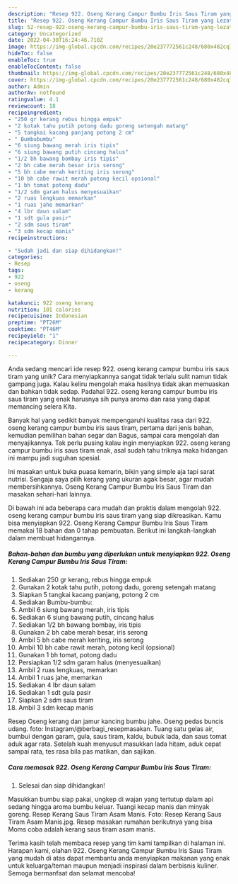 ```yaml
---
description: "Resep 922. Oseng Kerang Campur Bumbu Iris Saus Tiram yang Lezat Sekali"
title: "Resep 922. Oseng Kerang Campur Bumbu Iris Saus Tiram yang Lezat Sekali"
slug: 52-resep-922-oseng-kerang-campur-bumbu-iris-saus-tiram-yang-lezat-sekali
category: Uncategorized
date: 2022-04-30T16:24:46.710Z
image: https://img-global.cpcdn.com/recipes/20e237772561c248/680x482cq70/922-oseng-kerang-campur-bumbu-iris-saus-tiram-foto-resep-utama.jpg
hideToc: false
enableToc: true
enableTocContent: false
thumbnail: https://img-global.cpcdn.com/recipes/20e237772561c248/680x482cq70/922-oseng-kerang-campur-bumbu-iris-saus-tiram-foto-resep-utama.jpg
cover: https://img-global.cpcdn.com/recipes/20e237772561c248/680x482cq70/922-oseng-kerang-campur-bumbu-iris-saus-tiram-foto-resep-utama.jpg
author: Admin
authorAv: notfound
ratingvalue: 4.1
reviewcount: 18
recipeingredient:
- "250 gr kerang rebus hingga empuk"
- "2 kotak tahu putih potong dadu goreng setengah matang"
- "5 tangkai kacang panjang potong 2 cm"
- " Bumbubumbu"
- "6 siung bawang merah iris tipis"
- "6 siung bawang putih cincang halus"
- "1/2 bh bawang bombay iris tipis"
- "2 bh cabe merah besar iris serong"
- "5 bh cabe merah keriting iris serong"
- "10 bh cabe rawit merah potong kecil opsional"
- "1 bh tomat potong dadu"
- "1/2 sdm garam halus menyesuaikan"
- "2 ruas lengkuas memarkan"
- "1 ruas jahe memarkan"
- "4 lbr daun salam"
- "1 sdt gula pasir"
- "2 sdm saus tiram"
- "3 sdm kecap manis"
recipeinstructions:

- "Sudah jadi dan siap dihidangkan!"
categories:
- Resep
tags:
- 922
- oseng
- kerang

katakunci: 922 oseng kerang 
nutrition: 101 calories
recipecuisine: Indonesian
preptime: "PT26M"
cooktime: "PT46M"
recipeyield: "1"
recipecategory: Dinner

---
```





Anda sedang mencari ide resep 922. oseng kerang campur bumbu iris saus tiram yang unik? Cara menyiapkannya sangat tidak terlalu sulit namun tidak gampang juga. Kalau keliru mengolah maka hasilnya tidak akan memuaskan dan bahkan tidak sedap. Padahal 922. oseng kerang campur bumbu iris saus tiram yang enak harusnya sih punya aroma dan rasa yang dapat memancing selera Kita.





Banyak hal yang sedikit banyak mempengaruhi kualitas rasa dari 922. oseng kerang campur bumbu iris saus tiram, pertama dari jenis bahan, kemudian pemilihan bahan segar dan Bagus, sampai cara mengolah dan menyajikannya. Tak perlu pusing kalau ingin menyiapkan 922. oseng kerang campur bumbu iris saus tiram enak,      asal sudah tahu triknya maka hidangan ini mampu jadi suguhan spesial.














Ini masakan untuk buka puasa kemarin, bikin yang simple aja tapi sarat nutrisi. Sengaja saya pilih kerang yang ukuran agak besar, agar mudah membersihkannya. Oseng Kerang Campur Bumbu Iris Saus Tiram dan masakan sehari-hari lainnya.






Di bawah ini ada beberapa cara mudah dan praktis dalam mengolah 922. oseng kerang campur bumbu iris saus tiram yang siap dikreasikan. Kamu bisa menyiapkan 922. Oseng Kerang Campur Bumbu Iris Saus Tiram memakai 18 bahan dan 0 tahap pembuatan. Berikut ini langkah-langkah dalam membuat hidangannya.

<!--inarticleads1-->

##### Bahan-bahan dan bumbu yang diperlukan untuk menyiapkan 922. Oseng Kerang Campur Bumbu Iris Saus Tiram:

1. Sediakan 250 gr kerang, rebus hingga empuk
1. Gunakan 2 kotak tahu putih, potong dadu, goreng setengah matang
1. Siapkan 5 tangkai kacang panjang, potong 2 cm
1. Sediakan  Bumbu-bumbu:
1. Ambil 6 siung bawang merah, iris tipis
1. Sediakan 6 siung bawang putih, cincang halus
1. Sediakan 1/2 bh bawang bombay, iris tipis
1. Gunakan 2 bh cabe merah besar, iris serong
1. Ambil 5 bh cabe merah keriting, iris serong
1. Ambil 10 bh cabe rawit merah, potong kecil (opsional)
1. Gunakan 1 bh tomat, potong dadu
1. Persiapkan 1/2 sdm garam halus (menyesuaikan)
1. Ambil 2 ruas lengkuas, memarkan
1. Ambil 1 ruas jahe, memarkan
1. Sediakan 4 lbr daun salam
1. Sediakan 1 sdt gula pasir
1. Siapkan 2 sdm saus tiram
1. Ambil 3 sdm kecap manis


Resep Oseng kerang dan jamur kancing bumbu jahe. Oseng pedas buncis udang. foto: Instagram/@berbagi_resepmasakan. Tuang satu gelas air, bumbui dengan garam, gula, saus tiram, kaldu, bubuk lada, dan saus tomat aduk agar rata. Setelah kuah menyusut masukkan lada hitam, aduk cepat sampai rata, tes rasa bila pas matikan, dan sajikan. 

<!--inarticleads2-->

##### Cara memasak 922. Oseng Kerang Campur Bumbu Iris Saus Tiram:


1. Selesai dan siap dihidangkan!

Masukkan bumbu siap pakai, ungkep di wajan yang tertutup dalam api sedang hingga aroma bumbu keluar. Tuangi kecap manis dan minyak goreng. Resep Kerang Saus Tiram Asam Manis. Foto: Resep Kerang Saus Tiram Asam Manis.jpg. Resep masakan rumahan berikutnya yang bisa Moms coba adalah kerang saus tiram asam manis. 

Terima kasih telah membaca resep yang tim kami tampilkan di halaman ini. Harapan kami, olahan 922. Oseng Kerang Campur Bumbu Iris Saus Tiram yang mudah di atas dapat membantu anda menyiapkan makanan yang enak untuk keluarga/teman maupun menjadi inspirasi dalam berbisnis kuliner. Semoga bermanfaat dan selamat mencoba!

